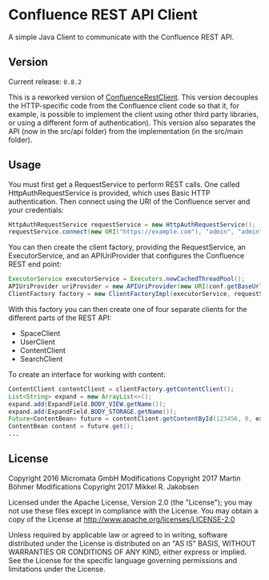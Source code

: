 # Confluence REST API Client

A simple Java Client to communicate with the Confluence REST API.

## Version

Current release: `0.8.2`

This is a reworked version of [ConfluenceRestClient](https://github.com/MartinBoehmer/ConfluenceRestClient).
This version decouples the HTTP-specific code from the Confluence client code so
that it, for example, is possible to implement the client using other third party libraries, 
or using a different form of authentication). This version also separates the API
(now in the src/api folder) from the implementation (in the src/main folder).

## Usage

You must first get a RequestService to perform REST calls. 
One called HttpAuthRequestService is provided, which uses Basic HTTP 
authentication. Then connect using the URI of the Confluence server 
and your credentials:

```java
HttpAuthRequestService requestService = new HttpAuthRequestService();
requestService.connect(new URI("https://example.com"), "admin", "admin");
```

You can then create the client factory, providing the RequestService, an 
ExecutorService, and an APIUriProvider that configures the Confluence REST 
end point:

```java
ExecutorService executorService = Executors.newCachedThreadPool();
APIUriProvider uriProvider = new APIUriProvider(new URI(conf.getBaseUrl() + "/wiki"));
ClientFactory factory = new ClientFactoryImpl(executorService, requestService, apiConfig);
```

With this factory you can then create one of four separate clients for the different parts 
of the REST API:

* SpaceClient
* UserClient
* ContentClient
* SearchClient

To create an interface for working with content:

```java
ContentClient contentClient = clientFactory.getContentClient();
List<String> expand = new ArrayList<>();
expand.add(ExpandField.BODY_VIEW.getName());
expand.add(ExpandField.BODY_STORAGE.getName());
Future<ContentBean> future = contentClient.getContentById(123456, 0, expand);
ContentBean content = future.get();
...
```

## License

Copyright 2016 Micromata GmbH
Modifications Copyright 2017 Martin Böhmer
Modifications Copyright 2017 Mikkel R. Jakobsen

Licensed under the Apache License, Version 2.0 (the "License"); you may not use these files except in compliance with the License.
You may obtain a copy of the License at http://www.apache.org/licenses/LICENSE-2.0

Unless required by applicable law or agreed to in writing, software distributed under the License is distributed on an "AS IS" BASIS, WITHOUT WARRANTIES OR CONDITIONS OF ANY KIND, either express or implied.
See the License for the specific language governing permissions and limitations under the License.

